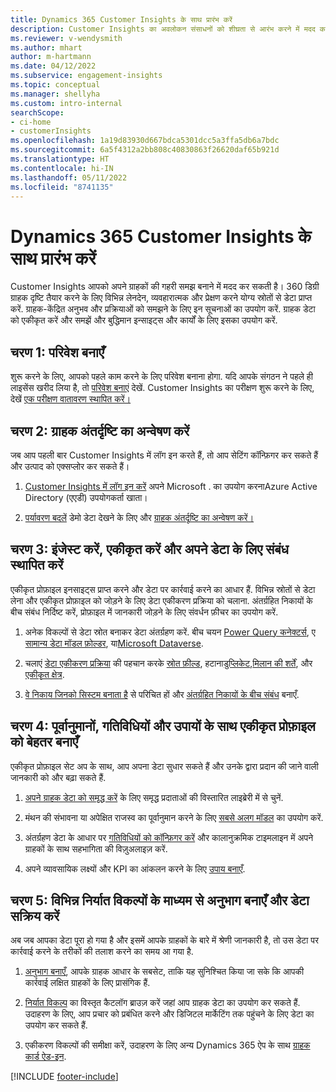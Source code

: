 ```yaml
---
title: Dynamics 365 Customer Insights के साथ प्रारंभ करें
description: Customer Insights का अवलोकन संसाधनों को शीघ्रता से आरंभ करने में मदद करता है।
ms.reviewer: v-wendysmith
ms.author: mhart
author: m-hartmann
ms.date: 04/12/2022
ms.subservice: engagement-insights
ms.topic: conceptual
ms.manager: shellyha
ms.custom: intro-internal
searchScope:
- ci-home
- customerInsights
ms.openlocfilehash: 1a19d83930d667bdca5301dcc5a3ffa5db6a7bdc
ms.sourcegitcommit: 6a5f4312a2bb808c40830863f26620daf65b921d
ms.translationtype: HT
ms.contentlocale: hi-IN
ms.lasthandoff: 05/11/2022
ms.locfileid: "8741135"
---
```

# <a name="get-started-with-dynamics-365-customer-insights"></a>Dynamics 365 Customer Insights के साथ प्रारंभ करें

Customer Insights आपको अपने ग्राहकों की गहरी समझ बनाने में मदद कर सकती है। 360 डिग्री ग्राहक दृष्टि तैयार करने के लिए विभिन्न लेनदेन, व्यवहारात्मक और प्रेक्षण करने योग्य स्रोतों से डेटा प्राप्त करें. ग्राहक-केंद्रित अनुभव और प्रक्रियाओं को समझने के लिए इन सूचनाओं का उपयोग करें. ग्राहक डेटा को एकीकृत करें और समझें और बुद्धिमान इन्साइट्स और कार्यों के लिए इसका उपयोग करें.

## <a name="step-1-create-an-environment"></a>चरण 1: परिवेश बनाएँ

शुरू करने के लिए, आपको पहले काम करने के लिए परिवेश बनाना होगा. यदि आपके संगठन ने पहले ही लाइसेंस खरीद लिया है, तो [परिवेश बनाएं](create-environment.md) देखें. Customer Insights का परीक्षण शुरू करने के लिए, देखें [एक परीक्षण वातावरण स्थापित करें।](trial-signup.md)

## <a name="step-2-explore-customer-insights"></a>चरण 2: ग्राहक अंतर्दृष्टि का अन्वेषण करें

जब आप पहली बार Customer Insights में लॉग इन करते हैं, तो आप सेटिंग कॉन्फ़िगर कर सकते हैं और उत्पाद को एक्सप्लोर कर सकते हैं।

1. [Customer Insights में लॉग इन करें](https://home.ci.ai.dynamics.com) अपने Microsoft . का उपयोग करनाAzure Active Directory (एएडी) उपयोगकर्ता खाता।

1. [पर्यावरण बदलें](manage-environments.md#switch-environments) डेमो डेटा देखने के लिए और [ग्राहक अंतर्दृष्टि का अन्वेषण करें।](home.md)

## <a name="step-3-ingest-unify-and-set-up-relationships-for-your-data"></a>चरण 3: इंजेस्ट करें, एकीकृत करें और अपने डेटा के लिए संबंध स्थापित करें

एकीकृत प्रोफ़ाइल इनसाइट्स प्राप्त करने और डेटा पर कार्रवाई करने का आधार हैं. विभिन्न स्रोतों से डेटा लेना और एकीकृत प्रोफ़ाइल को जोड़ने के लिए डेटा एकीकरण प्रक्रिया को चलाना. अंतर्ग्रहित निकायों के बीच संबंध निर्दिष्ट करें, प्रोफ़ाइल में जानकारी जोड़ने के लिए संवर्धन फ़ीचर का उपयोग करें.

1. अनेक विकल्पों से डेटा स्रोत बनाकर डेटा अंतर्ग्रहण करें. बीच चयन [Power Query कनेक्टर्स](connect-power-query.md), ए [सामान्य डेटा मॉडल फ़ोल्डर](connect-common-data-model.md), या[Microsoft Dataverse](connect-dataverse-managed-lake.md). 

1. चलाएं [डेटा एकीकरण प्रक्रिया](data-unification.md) की पहचान करके [स्रोत फ़ील्ड](map-entities.md), हटाना[डुप्लिकेट](remove-duplicates.md),[मिलान की शर्तें](match-entities.md), और [एकीकृत क्षेत्र](merge-entities.md).

1. [वे निकाय जिनको सिस्टम बनाता है](entities.md) से परिचित हों और [अंतर्ग्रहित निकायों के बीच संबंध](relationships.md) बनाएँ.

## <a name="step-4-enhance-unified-profiles-with-predictions-activities-and-measures"></a>चरण 4: पूर्वानुमानों, गतिविधियों और उपायों के साथ एकीकृत प्रोफ़ाइल को बेहतर बनाएँ

एकीकृत प्रोफ़ाइल सेट अप के साथ, आप अपना डेटा सुधार सकते हैं और उनके द्वारा प्रदान की जाने वाली जानकारी को और बढ़ा सकते हैं.

1. [अपने ग्राहक डेटा को समृद्ध करें](enrichment-hub.md) के लिए समृद्ध प्रदाताओं की विस्तारित लाइब्रेरी में से चुनें.

1. मंथन की संभावना या अपेक्षित राजस्व का पूर्वानुमान करने के लिए [सबसे अलग मॉडल](predictions-overview.md) का उपयोग करें.

1. अंतर्ग्रहण डेटा के आधार पर [गतिविधियों को कॉन्फ़िगर करें](activities.md) और कालानुक्रमिक टाइमलाइन में अपने ग्राहकों के साथ सहभागिता की विज़ुअलाइज़ करें.

1. अपने व्यावसायिक लक्ष्यों और KPI का आंकलन करने के लिए [उपाय बनाएँ](measures.md).

## <a name="step-5-create-segments-and-activate-data-through-various-export-options"></a>चरण 5: विभिन्न निर्यात विकल्पों के माध्यम से अनुभाग बनाएँ और डेटा सक्रिय करें

अब जब आपका डेटा पूरा हो गया है और इसमें आपके ग्राहकों के बारे में श्रेणी जानकारी है, तो उस डेटा पर कार्रवाई करने के तरीकों की तलाश करने का समय आ गया है.

1. [अनुभाग बनाएँ](segments.md), आपके ग्राहक आधार के सबसेट, ताकि यह सुनिश्चित किया जा सके कि आपकी कार्रवाई लक्षित ग्राहकों के लिए प्रासंगिक हैं.

1. [निर्यात विकल्प](export-destinations.md) का विस्तृत कैटलॉग ब्राउज़ करें जहां आप ग्राहक डेटा का उपयोग कर सकते हैं. उदाहरण के लिए, आप प्रचार को प्रबंधित करने और डिजिटल मार्केटिंग तक पहुंचने के लिए डेटा का उपयोग कर सकते हैं.

1. एकीकरण विकल्पों की समीक्षा करें, उदाहरण के लिए अन्य Dynamics 365 ऐप के साथ [ग्राहक कार्ड ऐड-इन](customer-card-add-in.md).  


[!INCLUDE [footer-include](includes/footer-banner.md)]
